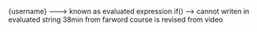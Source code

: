 {username} ---> known as evaluated expression
if() --> cannot writen in evaluated string 
38min from farword course is revised from video 
